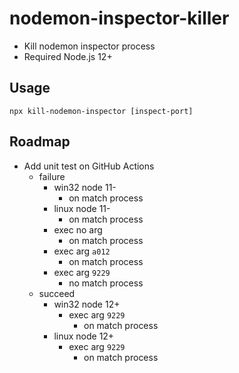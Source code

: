 # nodemon-inspector-killer

- Kill nodemon inspector process
- Required Node.js 12+

## Usage

`npx kill-nodemon-inspector [inspect-port]`

## Roadmap

- Add unit test on GitHub Actions
  - failure
    - win32 node 11-
      - on match process
    - linux node 11-
      - on match process
    - exec no arg
      - on match process
    - exec arg `a012`
      - on match process
    - exec arg `9229`
      - no match process
  - succeed
    - win32 node 12+
      - exec arg `9229`
        - on match process
    - linux node 12+
      - exec arg `9229`
        - on match process
